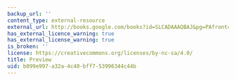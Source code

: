 ```yaml
---
backup_url: ''
content_type: external-resource
external_url: http://books.google.com/books?id=SLCADAAAQBAJ&pg=PAfrontcover
has_external_licence_warning: true
has_external_license_warning: true
is_broken: ''
license: https://creativecommons.org/licenses/by-nc-sa/4.0/
title: Preview
uid: b099e997-a32a-4c40-bff7-53996344c44b
---
```

